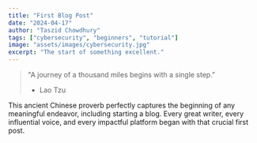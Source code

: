 ```yaml
---
title: "First Blog Post"
date: "2024-04-17"
author: "Taszid Chowdhury"
tags: ["cybersecurity", "beginners", "tutorial"]
image: "assets/images/cybersecurity.jpg"
excerpt: "The start of something excellent."
---
```

> "A journey of a thousand miles begins with a single step."
> - Lao Tzu

This ancient Chinese proverb perfectly captures the beginning of any meaningful endeavor, including starting a blog. Every great writer, every influential voice, and every impactful platform began with that crucial first post.
